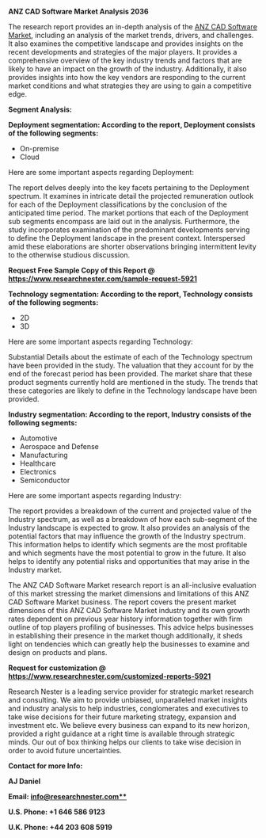 ﻿**ANZ CAD Software Market Analysis 2036**

The research report provides an in-depth analysis of the [ANZ CAD Software Market](https://www.researchnester.com/reports/anz-cad-software-market/5921), including an analysis of the market trends, drivers, and challenges. It also examines the competitive landscape and provides insights on the recent developments and strategies of the major players. It provides a comprehensive overview of the key industry trends and factors that are likely to have an impact on the growth of the industry. Additionally, it also provides insights into how the key vendors are responding to the current market conditions and what strategies they are using to gain a competitive edge.

**Segment Analysis:**

**Deployment segmentation: According to the report, Deployment consists of the following segments:** 

- On-premise
- Cloud 

Here are some important aspects regarding Deployment: 

The report delves deeply into the key facets pertaining to the Deployment spectrum. It examines in intricate detail the projected remuneration outlook for each of the Deployment classifications by the conclusion of the anticipated time period. The market portions that each of the Deployment sub segments encompass are laid out in the analysis. Furthermore, the study incorporates examination of the predominant developments serving to define the Deployment landscape in the present context. Interspersed amid these elaborations are shorter observations bringing intermittent levity to the otherwise studious discussion.

**Request Free Sample Copy of this Report @ <https://www.researchnester.com/sample-request-5921>** 

**Technology segmentation: According to the report, Technology consists of the following segments:** 

- 2D
- 3D 

Here are some important aspects regarding Technology:

Substantial Details about the estimate of each of the Technology spectrum have been provided in the study. The valuation that they account for by the end of the forecast period has been provided. The market share that these product segments currently hold are mentioned in the study. The trends that these categories are likely to define in the Technology landscape have been provided.

**Industry segmentation: According to the report, Industry consists of the following segments:** 

- Automotive
- Aerospace and Defense
- Manufacturing
- Healthcare
- Electronics
- Semiconductor 

Here are some important aspects regarding Industry:

The report provides a breakdown of the current and projected value of the Industry spectrum, as well as a breakdown of how each sub-segment of the Industry landscape is expected to grow. It also provides an analysis of the potential factors that may influence the growth of the Industry spectrum. This information helps to identify which segments are the most profitable and which segments have the most potential to grow in the future. It also helps to identify any potential risks and opportunities that may arise in the Industry market.

The ANZ CAD Software Market research report is an all-inclusive evaluation of this market stressing the market dimensions and limitations of this ANZ CAD Software Market business. The report covers the present market dimensions of this ANZ CAD Software Market industry and its own growth rates dependent on previous year history information together with firm outline of top players profiling of businesses. This advice helps businesses in establishing their presence in the market though additionally, it sheds light on tendencies which can greatly help the businesses to examine and design on products and plans.

**Request for customization @ <https://www.researchnester.com/customized-reports-5921>** 

Research Nester is a leading service provider for strategic market research and consulting. We aim to provide unbiased, unparalleled market insights and industry analysis to help industries, conglomerates and executives to take wise decisions for their future marketing strategy, expansion and investment etc. We believe every business can expand to its new horizon, provided a right guidance at a right time is available through strategic minds. Our out of box thinking helps our clients to take wise decision in order to avoid future uncertainties.

**Contact for more Info:**

**AJ Daniel**

**Email: [info@researchnester.com**](mailto:info@researchnester.com)**

**U.S. Phone: +1 646 586 9123** 

**U.K. Phone: +44 203 608 5919**


